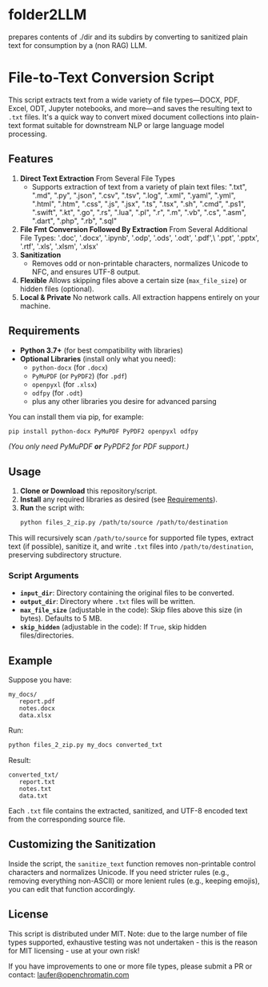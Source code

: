 # folder2LLM
prepares contents of ./dir and its subdirs by converting to sanitized plain text for consumption by a (non RAG) LLM.

# File-to-Text Conversion Script

This script extracts text from a wide variety of file types—DOCX, PDF, Excel, ODT, Jupyter notebooks, and more—and saves the resulting text to `.txt` files. It's a quick way to convert mixed document collections into plain-text format suitable for downstream NLP or large language model processing.

## Features

1. **Direct Text Extraction** From Several File Types  
   - Supports extraction of text from a variety of plain text files: ".txt", ".md", ".py", ".json", ".csv", ".tsv", ".log", ".xml", ".yaml", ".yml", ".html", ".htm", ".css", ".js", ".jsx", ".ts", ".tsx", ".sh", ".cmd", ".ps1", ".swift", ".kt", ".go", ".rs", ".lua", ".pl", ".r", ".m", ".vb", ".cs", ".asm", ".dart", ".php", ".rb", ".sql" 
2. **File Fmt Conversion Followed By Extraction** From Several Additional File Types: '.doc', '.docx', '.ipynb', '.odp', '.ods', '.odt', '.pdf',\ '.ppt', '.pptx', '.rtf', '.xls', '.xlsm', '.xlsx'
2. **Sanitization**  
   - Removes odd or non-printable characters, normalizes Unicode to NFC, and ensures UTF-8 output.
3. **Flexible** Allows skipping files above a certain size (`max_file_size`) or hidden files (optional).
4. **Local & Private**  No network calls. All extraction happens entirely on your machine.

## Requirements

- **Python 3.7+** (for best compatibility with libraries)
- **Optional Libraries** (install only what you need):
  - `python-docx` (for `.docx`)
  - `PyMuPDF` (or `PyPDF2`) (for `.pdf`)
  - `openpyxl` (for `.xlsx`)
  - `odfpy` (for `.odt`)
  - plus any other libraries you desire for advanced parsing

You can install them via pip, for example:
```bash
pip install python-docx PyMuPDF PyPDF2 openpyxl odfpy
```
*(You only need PyMuPDF **or** PyPDF2 for PDF support.)*

## Usage

1. **Clone or Download** this repository/script.  
2. **Install** any required libraries as desired (see [Requirements](#requirements)).
3. **Run** the script with:
   ```bash
   python files_2_zip.py /path/to/source /path/to/destination
   ```

This will recursively scan `/path/to/source` for supported file types, extract text (if possible), sanitize it, and write `.txt` files into `/path/to/destination`, preserving subdirectory structure.

### Script Arguments

- **`input_dir`**: Directory containing the original files to be converted.
- **`output_dir`**: Directory where `.txt` files will be written.
- **`max_file_size`** (adjustable in the code): Skip files above this size (in bytes). Defaults to 5 MB.  
- **`skip_hidden`** (adjustable in the code): If `True`, skip hidden files/directories.

## Example

Suppose you have:
```
my_docs/
   report.pdf
   notes.docx
   data.xlsx
```
Run:
```bash
python files_2_zip.py my_docs converted_txt
```
Result:
```
converted_txt/
   report.txt
   notes.txt
   data.txt
```
Each `.txt` file contains the extracted, sanitized, and UTF-8 encoded text from the corresponding source file.

## Customizing the Sanitization

Inside the script, the `sanitize_text` function removes non-printable control characters and normalizes Unicode. If you need stricter rules (e.g., removing everything non-ASCII) or more lenient rules (e.g., keeping emojis), you can edit that function accordingly.

## License

This script is distributed under MIT. Note: due to the large number of file types supported, exhaustive testing was not undertaken - this is the reason for MIT licensing - use at your own risk! 

If you have improvements to one or more file types, please submit a PR or contact: laufer@openchromatin.com

